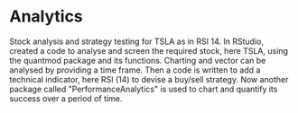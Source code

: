 # Analytics
Stock analysis and strategy testing for TSLA as in RSI 14. In RStudio, created a code to analyse and screen the required stock, here TSLA, using the quantmod package and its functions.
Charting and vector can be analysed by providing a time frame.
Then a code is written to add a technical indicator, here RSI (14) to devise a buy/sell strategy.
Now another package called "PerformanceAnalytics" is used to chart and quantify its success over a period of time.
